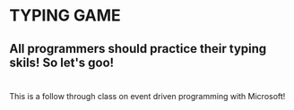 # TYPING GAME 
## All programmers should practice their typing skils! So let's goo!
#
This is a follow through class on event driven programming with Microsoft!

